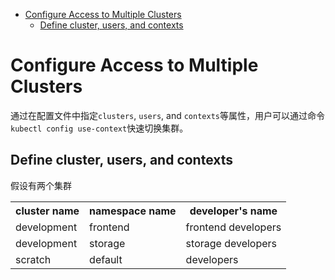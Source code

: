 - [Configure Access to Multiple Clusters](#configure-access-to-multiple-clusters)
  - [Define cluster, users, and contexts](#define-cluster-users-and-contexts)

# Configure Access to Multiple Clusters

通过在配置文件中指定`clusters`, `users`, and `contexts`等属性，用户可以通过命令`kubectl config use-context`快速切换集群。

## Define cluster, users, and contexts

假设有两个集群

<table>
    <tr>
        <th>cluster name</th>
        <th>namespace name</th>
        <th>developer's name</th>
    </tr>
    <tr>
        <td>development</td>
        <td>frontend</td>
        <td>frontend developers</td>
    </tr>
    <tr>
        <td>development</td>
        <td>storage</td>
        <td>storage developers</td>
    </tr>
    <tr>
        <td>scratch</td>
        <td>default</td>
        <td>developers</td>
    </tr>
</table>


